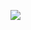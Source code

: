 

![](https://github-readme-stats.vercel.app/api/top-langs/?username=BlueMoon522&theme=dark&hide_border=true&include_all_commits=true&count_private=true&layout=compact)<br>


